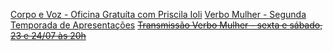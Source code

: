 [Corpo e Voz - Oficina Gratuíta com Priscila Ioli](https://www.google.com)
[Verbo Mulher - Segunda Temporada de Apresentações](https://www.google.com)
~~[Transmissão Verbo Mulher - sexta e sábado, 23 e 24/07 às 20h]()~~
